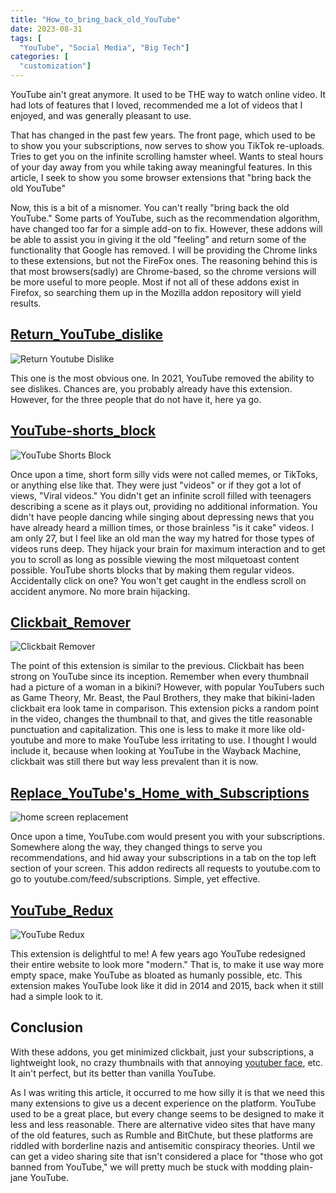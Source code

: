 ```yaml
---
title: "How_to_bring_back_old_YouTube"
date: 2023-08-31
tags: [
  "YouTube", "Social Media", "Big Tech"]
categories: [
  "customization"]
---
```


YouTube ain't great anymore. It used to be THE way to watch online video. It had lots of features that I loved, recommended me a lot of videos that I enjoyed, and was generally pleasant to use.

That has changed in the past few years. The front page, which used to be to show you your subscriptions, now serves to show you TikTok re-uploads. Tries to get you on the infinite scrolling hamster wheel. 
Wants to steal hours of your day away from you while taking away meaningful features. In this article, I seek to show you some browser extensions that "bring back the old YouTube"

Now, this is a bit of a misnomer. You can't really "bring back the old YouTube." Some parts of YouTube, such as the recommendation algorithm, have changed too far for a simple add-on to fix. However, 
these addons will be able to assist you in giving it the old "feeling" and return some of the functionality that Google has removed. I will be providing the Chrome links to these extensions, but not the FireFox ones. The reasoning behind this is that most browsers(sadly) are Chrome-based, so the chrome versions will be more useful to more people. Most if not all of these addons exist in Firefox, so searching them up in the Mozilla addon repository will yield results.

## [Return_YouTube_dislike](https://chrome.google.com/webstore/detail/return-youtube-dislike/gebbhagfogifgggkldgodflihgfeippi)

![Return Youtube Dislike](https://lh3.googleusercontent.com/X0-M21C_VbWyXYuUjN55oyMDvOukjbzAxbs_WrUjwzsebWbyjFCIEchOtczI0DBvbyL9MUpuEWnghm19gF6dp8Vriw=w128-h128-e365-rj-sc0x00ffffff "Return YouTube Dislike")

This one is the most obvious one. In 2021, YouTube removed the ability to see dislikes. Chances are, you probably already have this extension. However, for the three people that do not have it, here ya go.

## [YouTube-shorts_block](https://chrome.google.com/webstore/detail/youtube-shorts-block/jiaopdjbehhjgokpphdfgmapkobbnmjp)
![YouTube Shorts Block](https://lh3.googleusercontent.com/1oNTDjGq9GpVdyVh8yJnRpxUROtL3g5bZhMwpD2yRcxaMa0PDgX8pNF6CKd2orUNxRCl7Y1AGbaObWeM4wta4wmrUg=w128-h128-e365-rj-sc0x00ffffff)

Once upon a time, short form silly vids were not called memes, or TikToks, or anything else like that. They were just "videos" or if they got a lot of views, "Viral videos." 
You didn't get an infinite scroll filled with teenagers describing a scene as it plays out, providing no additional information. 
You didn't have people dancing while singing about depressing news that you have already heard a million times, or those brainless "is it cake" videos. 
I am only 27, but I feel like an old man the way my hatred for those types of videos runs deep. 
They hijack your brain for maximum interaction and to get you to scroll as long as possible viewing the most milquetoast content possible. 
YouTube shorts blocks that by making them regular videos. Accidentally click on one? 
You won't get caught in the endless scroll on accident anymore. No more brain hijacking.

## [Clickbait_Remover](https://chrome.google.com/webstore/detail/clickbait-remover-for-you/omoinegiohhgbikclijaniebjpkeopip)
![Clickbait Remover](https://lh3.googleusercontent.com/SGGvsM_BSEm3wVCADIogENdWMkEPqlEgEgA2R8cCz83RF5sAbo6ZAesoKcOdKg6K0iBbQj2aRK0ql8cMKAebX4lDTQ=w128-h128-e365-rj-sc0x00ffffff)

The point of this extension is similar to the previous. Clickbait has been strong on YouTube since its inception. Remember when every thumbnail had a picture of a woman in a bikini? However, with popular YouTubers such as Game Theory, Mr. Beast, the Paul Brothers, they make that bikini-laden clickbait era look tame in comparison. 
This extension picks a random point in the video, changes the thumbnail to that, and gives the title reasonable punctuation and capitalization. 
This one is less to make it more like old-youtube and more to make YouTube less irritating to use. 
I thought I would include it, because when looking at YouTube in the Wayback Machine, clickbait was still there but way less prevalent than it is now.

## [Replace_YouTube's_Home_with_Subscriptions](https://chrome.google.com/webstore/detail/replace-youtubes-home-wit/nfffnooajndeeejgejfkbphjocpkblog)
![home screen replacement](https://lh3.googleusercontent.com/Doi5woZ2_ZDXZrKvmSyOXtaBirIwrpq4FaVIR7uZsd5M7N_b1Ww3Mb92o_5bCN21o-nUL8olew_HIRhZv16qc-cXgA=w128-h128-e365-rj-sc0x00ffffff)

Once upon a time, YouTube.com would present you with your subscriptions. 
Somewhere along the way, they changed things to serve you recommendations, and hid away your subscriptions in a tab on the top left section of your screen. 
This addon redirects all requests to youtube.com to go to youtube.com/feed/subscriptions. Simple, yet effective.

## [YouTube_Redux](https://chrome.google.com/webstore/detail/youtube-redux/mdgdgieddpndgjlmeblhjgljejejkikf)

![YouTube Redux](https://lh3.googleusercontent.com/69cGDQtjlOh5-gMd7v92Rn1LFeoF_V5vcue0_Xr8tfUqjMLOIPqpWMGmznPtosb5Z_aWX_42MojM1FEV160X3GDyUpg=w128-h128-e365-rj-sc0x00ffffff)

This extension is delightful to me! A few years ago YouTube redesigned their entire website to look more "modern." 
That is, to make it use way more empty space, make YouTube as bloated as humanly possible, etc. 
This extension makes YouTube look like it did in 2014 and 2015, back when it still had a simple look to it.

## Conclusion

With these addons, you get minimized clickbait, just your subscriptions, a lightweight look, no crazy thumbnails with that annoying [youtuber face](https://openspace.sfmoma.org/2018/04/your-pretty-face-is-going-to-sell/), etc. It ain't perfect, but its better than vanilla YouTube.

As I was writing this article, it occurred to me how silly it is that we need this many extensions to give us a decent experience on the platform. YouTube used to be a great place, but every change seems to be designed to make it less and less reasonable. 
There are alternative video sites that have many of the old features, such as Rumble and BitChute, but these platforms are riddled with borderline nazis and antisemitic conspiracy theories. 
Until we can get a video sharing site that isn't considered a place for "those who got banned from YouTube," we will pretty much be stuck with modding plain-jane YouTube.